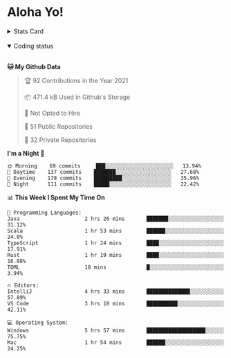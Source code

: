 # Aloha Yo!

<details>
<summary>Stats Card</summary>
 
[![Anurag's github stats](https://github-readme-stats.vercel.app/api?username=GarfieldZHU&show_icons=true&theme=tokyonight)](https://github.com/anuraghazra/github-readme-stats)
 
</details>

<br/>

<details open>

<summary>Coding status</summary>

<br/>

<!--START_SECTION:waka-->
**🐱 My Github Data** 

> 🏆 92 Contributions in the Year 2021
 > 
> 📦 471.4 kB Used in Github's Storage 
 > 
> 🚫 Not Opted to Hire
 > 
> 📜 51 Public Repositories 
 > 
> 🔑 32 Private Repositories  
 > 
**I'm a Night 🦉** 

```text
🌞 Morning    69 commits     ███░░░░░░░░░░░░░░░░░░░░░░   13.94% 
🌆 Daytime    137 commits    ███████░░░░░░░░░░░░░░░░░░   27.68% 
🌃 Evening    178 commits    █████████░░░░░░░░░░░░░░░░   35.96% 
🌙 Night      111 commits    █████░░░░░░░░░░░░░░░░░░░░   22.42%

```


📊 **This Week I Spent My Time On** 

```text
💬 Programming Languages: 
Java                     2 hrs 26 mins       ███████░░░░░░░░░░░░░░░░░░   31.12% 
Scala                    1 hr 53 mins        ██████░░░░░░░░░░░░░░░░░░░   24.0% 
TypeScript               1 hr 24 mins        ████░░░░░░░░░░░░░░░░░░░░░   17.91% 
Rust                     1 hr 19 mins        ████░░░░░░░░░░░░░░░░░░░░░   16.88% 
TOML                     18 mins             █░░░░░░░░░░░░░░░░░░░░░░░░   3.94%

🔥 Editors: 
IntelliJ                 4 hrs 33 mins       ██████████████░░░░░░░░░░░   57.89% 
VS Code                  3 hrs 18 mins       ██████████░░░░░░░░░░░░░░░   42.11%

💻 Operating System: 
Windows                  5 hrs 57 mins       ███████████████████░░░░░░   75.75% 
Mac                      1 hr 54 mins        ██████░░░░░░░░░░░░░░░░░░░   24.25%

```


<!--END_SECTION:waka-->

</details>
